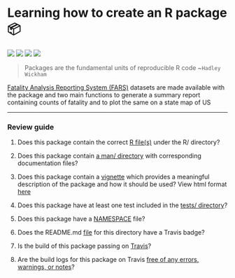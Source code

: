 # Learning how to create an R package 📦

[![](https://img.shields.io/travis/com/rahulvenugopal/gradedassignment?style=for-the-badge)](https://travis-ci.com/github/rahulvenugopal/gradedassignment)    [![](https://img.shields.io/github/license/rahulvenugopal/Election_2021?color=indianred&style=for-the-badge)](https://www.gnu.org/licenses/gpl-3.0)	 [![](https://img.shields.io/twitter/follow/rhlvenugopal?color=blue&logo=twitter&style=for-the-badge)](https://twitter.com/rhlvenugopal)  [![](https://img.shields.io/appveyor/build/rahulvenugopal/gradedassignment?color=steelblue&label=Appveyor&style=for-the-badge)](https://ci.appveyor.com/project/rahulvenugopal/gradedassignment)

> Packages are the fundamental units of reproducible R code ~`Hadley Wickham`

[Fatality Analysis Reporting System (FARS)](https://www.nhtsa.gov/research-data/fatality-analysis-reporting-system-fars) datasets are made available with the package and two main functions to generate a summary report containing counts of fatality and to plot the same on a state map of US

---

### Review guide
1. Does this package contain the correct [R file(s)](https://github.com/rahulvenugopal/gradedassignment/blob/main/R/fars_functions.R) under the R/ directory?

2. Does this package contain [a man/ directory](https://github.com/rahulvenugopal/gradedassignment/tree/main/man) with corresponding documentation files?

3. Does this package contain a [vignette](https://github.com/rahulvenugopal/gradedassignment/blob/main/vignettes/farsdata-tutorial.Rmd) which provides a meaningful description of the package and how it should be used? View html format [here](https://htmlpreview.github.io/?https://github.com/rahulvenugopal/gradedassignment/blob/b9160ff9548b59ee98872891f0111ea96f0d782d/doc/farsdata-tutorial.html)

4. Does this package have at least one test included in the [tests/ directory](https://github.com/rahulvenugopal/gradedassignment/tree/main/tests/testthat)?

5. Does this package have a [NAMESPACE](https://github.com/rahulvenugopal/gradedassignment/blob/main/NAMESPACE) file?

6. Does the README.md [file](https://github.com/rahulvenugopal/gradedassignment/blob/main/README.md) for this directory have a Travis badge?

7. Is the build of this package passing on [Travis](https://travis-ci.com/github/rahulvenugopal/gradedassignment)?

8. Are the build logs for this package on Travis [free of any errors, warnings, or notes](https://travis-ci.com/github/rahulvenugopal/gradedassignment)?

